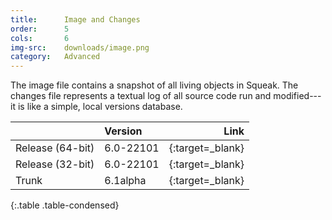 ```yaml
---
title:      Image and Changes
order:      5
cols:       6
img-src:    downloads/image.png
category:   Advanced
---
```

The image file contains a snapshot of all living objects in Squeak. The changes file represents a textual log of all source code run and modified---it is like a simple, local versions database.

|                | Version      | Link                                                      |
| -------------- |:------------ | ---------------------------------------------------------:|
| Release (64-bit) | 6.0-22101    | [<i class="fa fa-download"></i>][stable_64]{:target=_blank}   |
| Release (32-bit) | 6.0-22101    | [<i class="fa fa-download"></i>][stable]{:target=_blank}      |
| Trunk            | 6.1alpha     | [<i class="fa fa-external-link"></i>][trunk]{:target=_blank}  |
{:.table .table-condensed}

[stable]: http://files.squeak.org/6.0/Squeak6.0-22101-32bit/Squeak6.0-22101-32bit.zip
[stable_64]: http://files.squeak.org/6.0/Squeak6.0-22101-64bit/Squeak6.0-22101-64bit.zip

[trunk]: https://files.squeak.org/trunk/